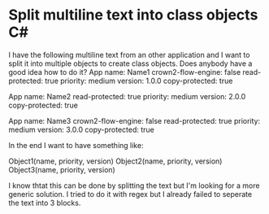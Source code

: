 
# Split multiline text into class objects C#

I have the following multiline text from an other application and I want to split it into multiple objects to create class objects. Does anybody have a good idea how to do it?
App name: Name1 
crown2-flow-engine: false 
read-protected: true 
priority: medium 
version: 1.0.0 
copy-protected: true 

App name: Name2
read-protected: true 
priority: medium 
version: 2.0.0 
copy-protected: true 

App name: Name3
crown2-flow-engine: false 
read-protected: true 
priority: medium 
version: 3.0.0 
copy-protected: true 

In the end I want to have something like:

Object1(name, priority, version)
Object2(name, priority, version)
Object3(name, priority, version)

I know thtat this can be done by splitting the text but I'm looking for a more generic solution.
I tried to do it with regex but I already failed to seperate the text into 3 blocks.

        